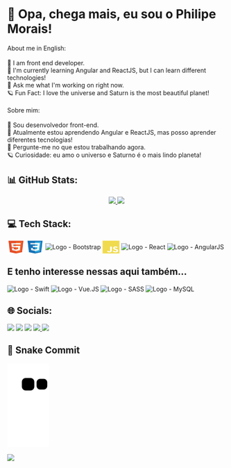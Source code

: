 # 👋 Opa, chega mais, eu sou o Philipe Morais!

About me in English:<br><br>🔭 I am front end developer.<br>🌱 I'm currently learning Angular and ReactJS, but I can learn different technologies!<br>💬 Ask me what I'm working on right now.<br>🪐 Fun Fact: I love the universe and Saturn is the most beautiful planet!<br><br>Sobre mim: <br><br>🔭 Sou desenvolvedor front-end.<br>🌱 Atualmente estou aprendendo Angular e ReactJS, mas posso aprender diferentes tecnologias!<br>💬 Pergunte-me no que estou trabalhando agora.<br>🪐 Curiosidade: eu amo o universo e Saturno é o mais lindo planeta!

## 📊 GitHub Stats:
<p align="center">
<a href="https://github.com/PhMoraiis">
  <img width="370px" src="https://github-readme-stats.vercel.app/api?username=phmoraiis&show_icons=true&theme=swift" />
  <img width="370px" src="https://github-readme-stats.vercel.app/api/top-langs/?username=phmoraiis&show_icons=true&layout=compact&theme=swift" />
</a>
</p>


## 💻 Tech Stack:
<div style="display: inline_block">
  <img align="center" alt="Logo - HTML" height="30" width="40" src="https://raw.githubusercontent.com/devicons/devicon/master/icons/html5/html5-original.svg">
  <img align="center" alt="Logo - CSS" height="30" width="40" src="https://raw.githubusercontent.com/devicons/devicon/master/icons/css3/css3-original.svg">
  <img align="center" alt="Logo - Bootstrap" height="30" width="40" src="https://cdn.jsdelivr.net/gh/devicons/devicon/icons/bootstrap/bootstrap-original.svg" />
  <img align="center" alt="Logo - JS" height="30" width="40" src="https://raw.githubusercontent.com/devicons/devicon/master/icons/javascript/javascript-plain.svg">
  <img align="center" alt="Logo - React" height="30" width="40" src="https://cdn.jsdelivr.net/gh/devicons/devicon/icons/react/react-original.svg" />
  <img align="center" alt="Logo - AngularJS" height="30" width="40" src="https://cdn.jsdelivr.net/gh/devicons/devicon/icons/angularjs/angularjs-original.svg" />
</div>
  
  ## E tenho interesse nessas aqui também...
  
<div style="display: inline_block">
  <img align="center" alt="Logo - Swift" height="30" width="40" src="https://cdn.jsdelivr.net/gh/devicons/devicon/icons/swift/swift-original.svg" />
  <img align="center" alt="Logo - Vue.JS" height="30" width="40" src="https://cdn.jsdelivr.net/gh/devicons/devicon/icons/vuejs/vuejs-original.svg" />
  <img align="center" alt="Logo - SASS" height="30" width="40" src="https://cdn.jsdelivr.net/gh/devicons/devicon/icons/sass/sass-original.svg" />
  <img align="center" alt="Logo - MySQL" height="30" width="40" src="https://cdn.jsdelivr.net/gh/devicons/devicon/icons/mysql/mysql-original.svg" />
</div>
  
  ## 🌐 Socials:
  <div> 
  <a href="https://www.instagram.com/philipemorais.dev/" target="_blank"><img src="https://img.shields.io/badge/-Instagram-%23E4405F?style=for-the-badge&logo=instagram&logoColor=white" target="_blank"></a>
  <a href = "mailto:liperapltda@gmail.com"><img src="https://img.shields.io/badge/-Gmail-%23333?style=for-the-badge&logo=gmail&logoColor=white" target="_blank"></a>
  <a href="https://www.linkedin.com/in/ph-morais/" target="_blank"><img src="https://img.shields.io/badge/-LinkedIn-%230077B5?style=for-the-badge&logo=linkedin&logoColor=white" target="_blank"></a>
  <a href="https://github.com/PhMoraiis" target="_blank"><img src="https://img.shields.io/badge/GitHub-100000?style=for-the-badge&logo=github&logoColor=white" target="_blank">   </a>
    <a href="https://twitter.com/Morallis_" target="_blank"><img src="https://img.shields.io/badge/Twitter-1DA1F2?style=for-the-badge&logo=twitter&logoColor=white" target="_blank"></a>
    
## 🐍 Snake Commit 
![Snake animation](https://github.com/phmoraiis/phmoraiis/blob/output/github-contribution-grid-snake.svg)
</div>

[![](https://visitcount.itsvg.in/api?id=PhMoraiis&icon=5&color=12)](https://visitcount.itsvg.in)
